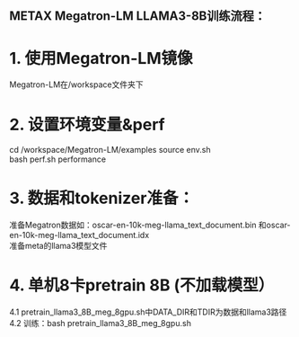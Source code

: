 ## METAX Megatron-LM LLAMA3-8B训练流程：

# 1. 使用Megatron-LM镜像
Megatron-LM在/workspace文件夹下

# 2. 设置环境变量&perf
cd /workspace/Megatron-LM/examples
source env.sh  
bash perf.sh performance

# 3. 数据和tokenizer准备：
准备Megatron数据如：oscar-en-10k-meg-llama_text_document.bin 和oscar-en-10k-meg-llama_text_document.idx  
准备meta的llama3模型文件

# 4. 单机8卡pretrain 8B (不加载模型）
4.1 pretrain_llama3_8B_meg_8gpu.sh中DATA_DIR和TDIR为数据和llama3路径  
4.2 训练：bash pretrain_llama3_8B_meg_8gpu.sh